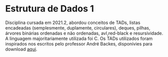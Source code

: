 <h1>Estrutura de Dados 1</h1>
Disciplina cursada em 2021.2, abordou conceitos de TADs, listas encadeadas (semplesmente, duplamente, circulares), deques, pilhas, 
árvores binárias ordenadas e não ordenadas, avl,red-black e resursividade. A linguagem majoritariamente utilizada foi C.
Os TADs utilizados foram inspirados nos escritos pelo professor André Backes, disponívies para download 
<a href="https://programacaodescomplicada.wordpress.com/complementar/">aqui</a>.
